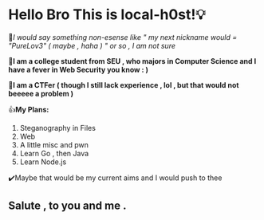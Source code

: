 # Hello Bro This is local-h0st!💡

🥰*I would say something non-esense like " my next nickname would = "PureLov3" ( maybe , haha ) " or so , I am not sure*

📌**I am a college student from SEU , who majors in Computer Science and I have a fever in Web Security you know : )**

🙌**I am a CTFer ( though I still lack experience , lol , but that would not beeeee a problem )**

👍**My Plans:**
1. Steganography in Files
2. Web
3. A little misc and pwn
4. Learn Go , then Java
5. Learn Node.js

✔️Maybe that would be my current aims and I would push to thee

## Salute , to you and me .
